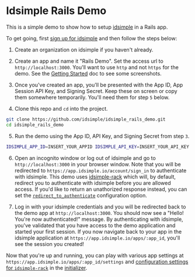 # Idsimple Rails Demo

This is a simple demo to show how to setup [idsimple](https://idsimple.io) in a Rails app.

To get going, first [sign up for idsimple](https://app.idsimple.io/account/sign_up) and then follow the steps below:


1. Create an organization on idsimple if you haven't already.

2. Create an app and name it "Rails Demo". Set the access url to `http://localhost:3000`. You'll want to use `http` and not `https` for the demo. See the [Getting Started](https://idsimple.io/docs/getting-started) doc to see some screenshots.

3. Once you've created an app, you'll be presented with the App ID, App Session API Key, and Signing Secret. Keep these on screen or copy them somewhere temporarily. You'll need them for step `5` below.

4. Clone this repo and `cd` into the project.

```sh
git clone https://github.com/idsimple/idsimple_rails_demo.git
cd idsimple_rails_demo
```

5. Run the demo using the App ID, API Key, and Signing Secret from step `3`.

```sh
IDSIMPLE_APP_ID=INSERT_YOUR_APPID IDSIMPLE_API_KEY=INSERT_YOUR_API_KEY IDSIMPLE_SIGNING_SECRET=INSERT_YOUR_SIGNING_SECRET bundle exec rails server
```

6. Open an incognito window or log out of idsimple and go to `http://localhost:3000` in your browser window. Note that you will be redirected to `https://app.idsimple.io/account/sign_in` to authenticate with idsimple. This demo uses [idsimple-rack](https://github.com/idsimple/idsimple-rack) which will, by default, redirect you to authenticate with idsimple before you are allowed access. If you'd like to return an unathorized response instead, you can set the [`redirect_to_authenticate`](https://github.com/idsimple/idsimple-rack#redirect_to_authenticate) configuration option.

7. Log in with your idsimple credentials and you will be redirected back to the demo app at `http://localhost:3000`. You should now see a "Hello! You're now authenticated!" message. By authenticating with idsimple, you've validated that you have access to the demo application and started your first session. If you now navigate back to your app in the idsimple application at `https://app.idsimple.io/apps/:app_id`, you'll see the session you created!

Now that you're up and running, you can play with various app settings at `https://app.idsimple.io/apps/:app_id/settings` and [configuration settings for `idsimple-rack`](https://github.com/idsimple/idsimple-rack#configuration) in the [initializer](https://github.com/idsimple/idsimple_rails_demo/blob/main/config/initializers/idsimple.rb).

